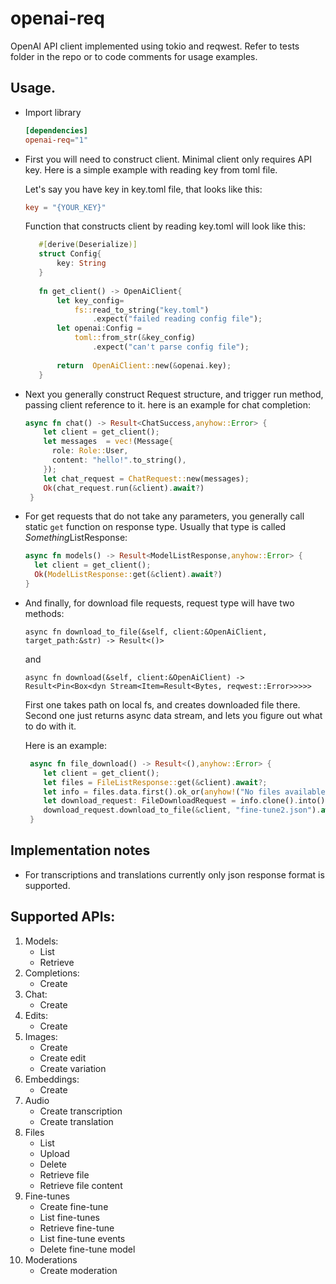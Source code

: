 # openai-req
OpenAI API client implemented using tokio and reqwest.
Refer to tests folder in the repo or to code comments for usage examples.

## Usage.
- Import library
   ```toml
   [dependencies]
   openai-req="1"
   ```
- First you will need to construct client. Minimal client only requires API key. Here is a simple example with reading key from toml file.

   Let's say you have key in key.toml file, that looks like this:
   ```toml
   key = "{YOUR_KEY}"
   ```
   Function that constructs client by reading key.toml will look like this:
   ```rust
      #[derive(Deserialize)]
      struct Config{
          key: String
      }
      
      fn get_client() -> OpenAiClient{
          let key_config=
              fs::read_to_string("key.toml")
                  .expect("failed reading config file");
          let openai:Config =
              toml::from_str(&key_config)
                  .expect("can't parse config file");
      
          return  OpenAiClient::new(&openai.key);
      }
   ```
- Next you generally construct Request structure, and trigger run method, passing client reference to it.
  here is an example for chat completion:
  ```rust
  async fn chat() -> Result<ChatSuccess,anyhow::Error> {
      let client = get_client();
      let messages  = vec!(Message{
        role: Role::User,
        content: "hello!".to_string(),
      });
      let chat_request = ChatRequest::new(messages);
      Ok(chat_request.run(&client).await?)
   }
  ```
- For get requests that do not take any parameters, you generally call static `get` function on response type. 
Usually that type is called  *Something*ListResponse:
  ```rust
  async fn models() -> Result<ModelListResponse,anyhow::Error> {
    let client = get_client();
    Ok(ModelListResponse::get(&client).await?)
  }
  ```
- And finally, for download file requests, request type will have two methods:

   `async fn download_to_file(&self, client:&OpenAiClient, target_path:&str) -> Result<()>` 

   and

   `async fn download(&self, client:&OpenAiClient) -> Result<Pin<Box<dyn Stream<Item=Result<Bytes, reqwest::Error>>>>>`

   First one takes path on local fs, and creates downloaded file there. 
   Second one just returns async data stream, and lets you figure out what to do with it.
   
   Here is an example:
   ```rust
    async fn file_download() -> Result<(),anyhow::Error> {
       let client = get_client();
       let files = FileListResponse::get(&client).await?;
       let info = files.data.first().ok_or(anyhow!("No files available"))?;
       let download_request: FileDownloadRequest = info.clone().into();
       download_request.download_to_file(&client, "fine-tune2.json").await
    }  
   ```
## Implementation notes
- For transcriptions and translations currently only json response format is supported.

## Supported APIs:
1. Models:
    - List
    - Retrieve
2. Completions:
    - Create
3. Chat:
    - Create
4. Edits:
    - Create
5. Images:
    - Create
    - Create edit
    - Create variation
6. Embeddings:
    - Create
7. Audio
    - Create transcription
    - Create translation
8. Files
    - List
    - Upload
    - Delete
    - Retrieve file
    - Retrieve file content
9. Fine-tunes
    - Create fine-tune
    - List fine-tunes
    - Retrieve fine-tune
    - List fine-tune events
    - Delete fine-tune model
10. Moderations
    - Create moderation
